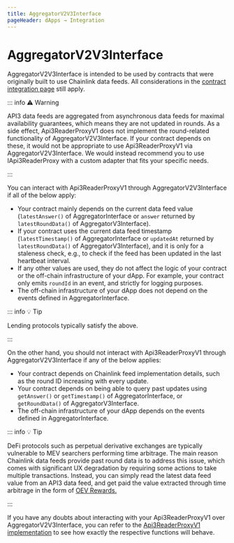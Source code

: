 ```yaml
---
title: AggregatorV2V3Interface
pageHeader: dApps → Integration
---
```


<PageHeader/>

# AggregatorV2V3Interface

AggregatorV2V3Interface is intended to be used by contracts that were originally built to use Chainlink data feeds.
All considerations in the [contract integration page](/dapps/integration/contract-integration.md) still apply.

::: info ⚠️ Warning

API3 data feeds are aggregated from asynchronous data feeds for maximal availability guarantees, which means they are not updated in rounds.
As a side effect, Api3ReaderProxyV1 does not implement the round-related functionality of AggregatorV2V3Interface.
If your contract depends on these, it would not be appropriate to use Api3ReaderProxyV1 via AggregatorV2V3Interface.
We would instead recommend you to use IApi3ReaderProxy with a custom adapter that fits your specific needs.

:::

You can interact with Api3ReaderProxyV1 through AggregatorV2V3Interface if all of the below apply:

- Your contract mainly depends on the current data feed value (`latestAnswer()` of AggregatorInterface or `answer` returned by `latestRoundData()` of AggregatorV3Interface).
- If your contract uses the current data feed timestamp (`latestTimestamp()` of AggregatorInterface or `updatedAt` returned by `latestRoundData()` of AggregatorV3Interface), and it is only for a staleness check, e.g., to check if the feed has been updated in the last heartbeat interval.
- If any other values are used, they do not affect the logic of your contract or the off-chain infrastructure of your dApp.
  For example, your contract only emits `roundId` in an event, and strictly for logging purposes.
- The off-chain infrastructure of your dApp does not depend on the events defined in AggregatorInterface.

::: info 💡 Tip

Lending protocols typically satisfy the above.

:::

On the other hand, you should not interact with Api3ReaderProxyV1 through AggregatorV2V3Interface if any of the below applies:

- Your contract depends on Chainlink feed implementation details, such as the round ID increasing with every update.
- Your contract depends on being able to query past updates using `getAnswer()` or `getTimestamp()` of AggregatorInterface, or `getRoundData()` of AggregatorV3Interface.
- The off-chain infrastructure of your dApp depends on the events defined in AggregatorInterface.

::: info 💡 Tip

DeFi protocols such as perpetual derivative exchanges are typically vulnerable to MEV searchers performing time arbitrage.
The main reason Chainlink data feeds provide past round data is to address this issue, which comes with significant UX degradation by requiring some actions to take multiple transactions.
Instead, you can simply read the latest data feed value from an API3 data feed, and get paid the value extracted through time arbitrage in the form of [OEV Rewards.](/dapps/oev-rewards/)

:::

If you have any doubts about interacting with your Api3ReaderProxyV1 over AggregatorV2V3Interface, you can refer to the [Api3ReaderProxyV1 implementation](https://github.com/api3dao/contracts/blob/main/contracts/api3-server-v1/proxies/Api3ReaderProxyV1.sol) to see how exactly the respective functions will behave.

